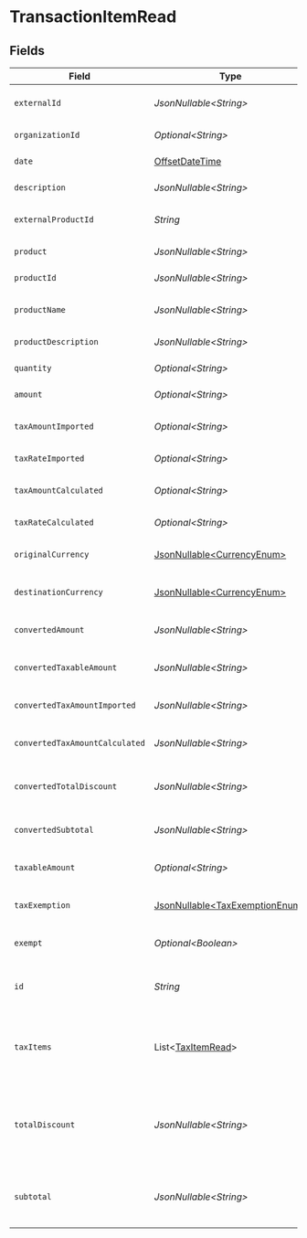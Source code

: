 # TransactionItemRead


## Fields

| Field                                                                                     | Type                                                                                      | Required                                                                                  | Description                                                                               |
| ----------------------------------------------------------------------------------------- | ----------------------------------------------------------------------------------------- | ----------------------------------------------------------------------------------------- | ----------------------------------------------------------------------------------------- |
| `externalId`                                                                              | *JsonNullable\<String>*                                                                   | :heavy_minus_sign:                                                                        | External item identifier.                                                                 |
| `organizationId`                                                                          | *Optional\<String>*                                                                       | :heavy_check_mark:                                                                        | Organization identifier.                                                                  |
| `date`                                                                                    | [OffsetDateTime](https://docs.oracle.com/javase/8/docs/api/java/time/OffsetDateTime.html) | :heavy_check_mark:                                                                        | Date/time of item.                                                                        |
| `description`                                                                             | *JsonNullable\<String>*                                                                   | :heavy_minus_sign:                                                                        | Item description                                                                          |
| `externalProductId`                                                                       | *String*                                                                                  | :heavy_check_mark:                                                                        | External product identifier.                                                              |
| `product`                                                                                 | *JsonNullable\<String>*                                                                   | :heavy_minus_sign:                                                                        | Product name                                                                              |
| `productId`                                                                               | *JsonNullable\<String>*                                                                   | :heavy_minus_sign:                                                                        | Product identifier.                                                                       |
| `productName`                                                                             | *JsonNullable\<String>*                                                                   | :heavy_minus_sign:                                                                        | Product name (detailed)                                                                   |
| `productDescription`                                                                      | *JsonNullable\<String>*                                                                   | :heavy_minus_sign:                                                                        | Product description                                                                       |
| `quantity`                                                                                | *Optional\<String>*                                                                       | :heavy_minus_sign:                                                                        | Quantity of item.                                                                         |
| `amount`                                                                                  | *Optional\<String>*                                                                       | :heavy_minus_sign:                                                                        | Item amount.                                                                              |
| `taxAmountImported`                                                                       | *Optional\<String>*                                                                       | :heavy_minus_sign:                                                                        | Imported tax amount for the item.                                                         |
| `taxRateImported`                                                                         | *Optional\<String>*                                                                       | :heavy_minus_sign:                                                                        | Imported tax rate.                                                                        |
| `taxAmountCalculated`                                                                     | *Optional\<String>*                                                                       | :heavy_minus_sign:                                                                        | Calculated tax amount for the item.                                                       |
| `taxRateCalculated`                                                                       | *Optional\<String>*                                                                       | :heavy_minus_sign:                                                                        | Calculated tax rate.                                                                      |
| `originalCurrency`                                                                        | [JsonNullable\<CurrencyEnum>](../../models/components/CurrencyEnum.md)                    | :heavy_minus_sign:                                                                        | Original currency code.                                                                   |
| `destinationCurrency`                                                                     | [JsonNullable\<CurrencyEnum>](../../models/components/CurrencyEnum.md)                    | :heavy_minus_sign:                                                                        | Destination currency code.                                                                |
| `convertedAmount`                                                                         | *JsonNullable\<String>*                                                                   | :heavy_minus_sign:                                                                        | Converted item amount.                                                                    |
| `convertedTaxableAmount`                                                                  | *JsonNullable\<String>*                                                                   | :heavy_minus_sign:                                                                        | Converted taxable amount.                                                                 |
| `convertedTaxAmountImported`                                                              | *JsonNullable\<String>*                                                                   | :heavy_minus_sign:                                                                        | Converted imported tax amount.                                                            |
| `convertedTaxAmountCalculated`                                                            | *JsonNullable\<String>*                                                                   | :heavy_minus_sign:                                                                        | Converted calculated tax amount                                                           |
| `convertedTotalDiscount`                                                                  | *JsonNullable\<String>*                                                                   | :heavy_minus_sign:                                                                        | Converted total discount amount.                                                          |
| `convertedSubtotal`                                                                       | *JsonNullable\<String>*                                                                   | :heavy_minus_sign:                                                                        | Converted subtotal amount.                                                                |
| `taxableAmount`                                                                           | *Optional\<String>*                                                                       | :heavy_minus_sign:                                                                        | Taxable amount for the item.                                                              |
| `taxExemption`                                                                            | [JsonNullable\<TaxExemptionEnum>](../../models/components/TaxExemptionEnum.md)            | :heavy_minus_sign:                                                                        | Tax exemption status.                                                                     |
| `exempt`                                                                                  | *Optional\<Boolean>*                                                                      | :heavy_minus_sign:                                                                        | Indicates if the item is exempt.                                                          |
| `id`                                                                                      | *String*                                                                                  | :heavy_check_mark:                                                                        | The unique transaction item identifier.                                                   |
| `taxItems`                                                                                | List\<[TaxItemRead](../../models/components/TaxItemRead.md)>                              | :heavy_check_mark:                                                                        | List of tax items associated with the transaction item.                                   |
| `totalDiscount`                                                                           | *JsonNullable\<String>*                                                                   | :heavy_minus_sign:                                                                        | Total discount amount applied to this transaction item.                                   |
| `subtotal`                                                                                | *JsonNullable\<String>*                                                                   | :heavy_minus_sign:                                                                        | Subtotal amount before any discount is applied.                                           |